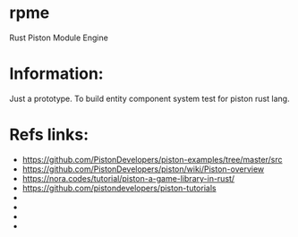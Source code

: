 # rpme
  Rust
  Piston
  Module
  Engine

# Information:
  Just a prototype. To build entity component system test for piston rust lang.


# Refs links:
 * https://github.com/PistonDevelopers/piston-examples/tree/master/src
 * https://github.com/PistonDevelopers/piston/wiki/Piston-overview
 * https://nora.codes/tutorial/piston-a-game-library-in-rust/
 * https://github.com/pistondevelopers/piston-tutorials
 * 
 * 
 * 
 * 
